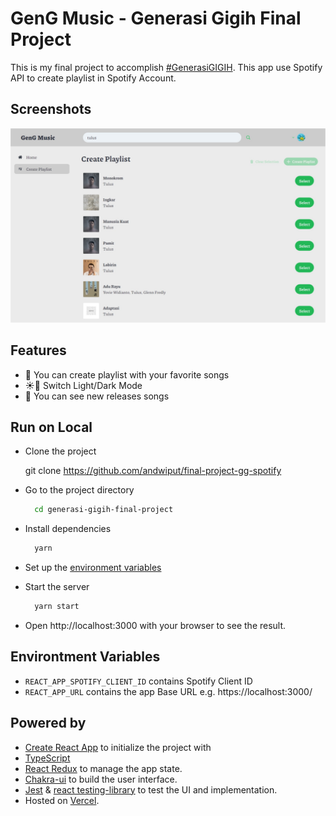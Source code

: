 # GenG Music - Generasi Gigih Final Project

This is my final project to accomplish [#GenerasiGIGIH](https://sites.google.com/anakbangsabisa.org/generasigigih-landingpage/home?authuser=1). This app use Spotify API to create playlist in Spotify Account.

## Screenshots

<center><img src="/images/screenshotgg1.png" alt="Preview Image" /></center>

## Features

- 🎼 You can create playlist with your favorite songs
- ☀🌙 Switch Light/Dark Mode 
- 🎵 You can see new releases songs

## Run on Local

- Clone the project

  git clone https://github.com/andwiput/final-project-gg-spotify

- Go to the project directory

  ```bash
    cd generasi-gigih-final-project
  ```

- Install dependencies

  ```bash
    yarn
  ```

- Set up the [environment variables](#environment-variables)

- Start the server

  ```bash
    yarn start
  ```

- Open http://localhost:3000 with your browser to see the result.

## Environtment Variables

- `REACT_APP_SPOTIFY_CLIENT_ID` contains Spotify Client ID
-  `REACT_APP_URL` contains the app Base URL e.g. https://localhost:3000/

## Powered by

- [Create React App](https://create-react-app.dev/) to initialize the project with 
- [TypeScript](https://typescriptlang.org)
- [React Redux](https://react-redux.js.org/) to manage the app state.
- [Chakra-ui](https://chakra-ui.com/docs/getting-started) to build the user interface.
- [Jest](https://jestjs.io/) & [react testing-library](https://testing-library.com/) to test the UI and implementation. 
- Hosted on [Vercel](https://vercel.com/).